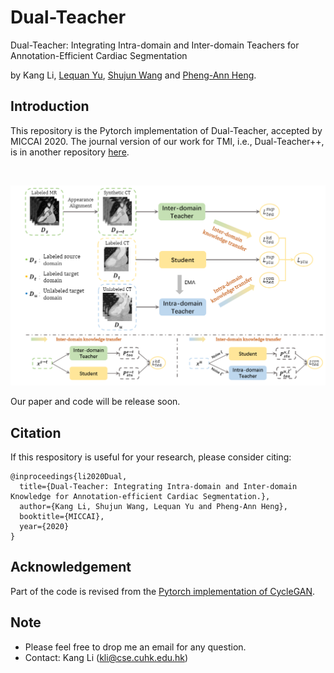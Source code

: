 # Dual-Teacher
Dual-Teacher: Integrating Intra-domain and Inter-domain Teachers for Annotation-Efficient Cardiac Segmentation

by Kang Li, [Lequan Yu](https://yulequan.github.io/), [Shujun Wang](https://www.cse.cuhk.edu.hk/~sjwang) and [Pheng-Ann Heng](http://www.cse.cuhk.edu.hk/~pheng/).

## Introduction
This repository is the Pytorch implementation of Dual-Teacher, accepted by MICCAI 2020.
The journal version of our work for TMI, i.e., Dual-Teacher++, is in another repository [here](https://github.com/kli-lalala/Dual-Teacher-).

<br/>
<p align="center">
  <img src="main_frame.png">
</p>


Our paper and code will be release soon.


## Citation
If this respository is useful for your research, please consider citing:
```angular2html
@inproceedings{li2020Dual,
  title={Dual-Teacher: Integrating Intra-domain and Inter-domain Knowledge for Annotation-efficient Cardiac Segmentation.},
  author={Kang Li, Shujun Wang, Lequan Yu and Pheng-Ann Heng},
  booktitle={MICCAI}, 
  year={2020}
}
```


## Acknowledgement
Part of the code is revised from the [Pytorch implementation of CycleGAN](https://github.com/junyanz/pytorch-CycleGAN-and-pix2pix).

## Note
* Please feel free to drop me an email for any question.
* Contact: Kang Li (kli@cse.cuhk.edu.hk)
